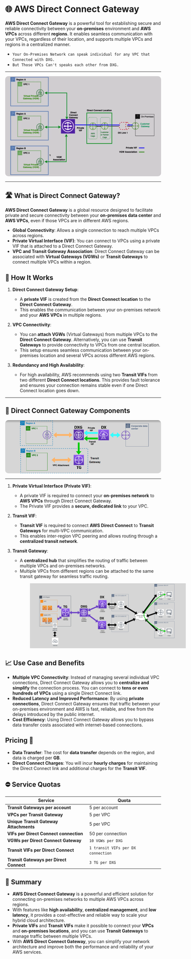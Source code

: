 # **🌐 AWS Direct Connect Gateway**

**AWS Direct Connect Gateway** is a powerful tool for establishing secure and reliable connectivity between your **on-premises** environment and **AWS VPCs** across different **regions**. It enables seamless communication with your VPCs, regardless of their location, and supports multiple VPCs and regions in a centralized manner.

- `Your On-Premises Network can speak individual for any VPC that Connected with DXG.`
- `But Those VPCs Can't speaks each other from DXG.`

---

<div style="text-align: center;">
    <img src="images/aws-dx-gateway.png" alt="AWS Direct Connect Gateway" style="border-radius: 10px;">
</div>

---

## **🛣️ What is Direct Connect Gateway?**

**AWS Direct Connect Gateway** is a global resource designed to facilitate private and secure connectivity between your **on-premises data center** and **AWS VPCs**, even if those VPCs are in different AWS regions.

- **Global Connectivity**: Allows a single connection to reach multiple VPCs across regions.
- **Private Virtual Interface (VIF)**: You can connect to VPCs using a private VIF that is attached to a Direct Connect Gateway.
- **VPC and Transit Gateway Association**: Direct Connect Gateway can be associated with **Virtual Gateways (VGWs)** or **Transit Gateways** to connect multiple VPCs within a region.

## **🔧 How It Works**

1. **Direct Connect Gateway Setup**:

   - A **private VIF** is created from the **Direct Connect location** to the **Direct Connect Gateway**.
   - This enables the communication between your on-premises network and your **AWS VPCs** in multiple regions.

2. **VPC Connectivity**:

   - You can **attach VGWs** (Virtual Gateways) from multiple VPCs to the **Direct Connect Gateway**. Alternatively, you can use **Transit Gateways** to provide connectivity to VPCs from one central location.
   - This setup ensures seamless communication between your on-premises location and several VPCs across different AWS regions.

3. **Redundancy and High Availability**:
   - For high availability, AWS recommends using two **Transit VIFs** from two different **Direct Connect locations**. This provides fault tolerance and ensures your connection remains stable even if one Direct Connect location goes down.

---

## **🔑 Direct Connect Gateway Components**

<div style="text-align: center;">
    <img src="images/aws-dx-gateway-components.png" alt="AWS Direct Connect Gateway Components" style="border-radius: 10px;">
</div>

---

1. **Private Virtual Interface (Private VIF)**:

   - A private VIF is required to connect your **on-premises network** to **AWS VPCs** through Direct Connect Gateway.
   - The Private VIF provides a **secure, dedicated link** to your VPC.

2. **Transit VIF**:

   - **Transit VIF** is required to connect **AWS Direct Connect** to **Transit Gateways** for multi-VPC communication.
   - This enables inter-region VPC peering and allows routing through a **centralized transit network**.

3. **Transit Gateway**:

   - A **centralized hub** that simplifies the routing of traffic between multiple VPCs and on-premises networks.
   - Multiple VPCs from different regions can be attached to the same transit gateway for seamless traffic routing.

<div style="text-align: center;">
    <img src="images/aws-dx-gateway-with-transit-gateway.png" alt="AWS Direct Connect Gateway with Transit Gateway" style="border-radius: 10px;padding: 0 80px">
</div>

## **📈 Use Case and Benefits**

- **Multiple VPC Connectivity**: Instead of managing several individual VPC connections, Direct Connect Gateway allows you to **centralize and simplify** the connection process. You can connect to **tens or even hundreds of VPCs** using a single Direct Connect link.
- **Reduced Latency and Improved Performance**: By using **private connections**, Direct Connect Gateway ensures that traffic between your on-premises environment and AWS is fast, reliable, and free from the delays introduced by the public internet.
- **Cost Efficiency**: Using Direct Connect Gateway allows you to bypass data transfer costs associated with internet-based connections.

## **Pricing** 💸

- **Data Transfer**: The cost for **data transfer** depends on the region, and data is charged per **GB**.
- **Direct Connect Charges**: You will incur **hourly charges** for maintaining the Direct Connect link and additional charges for the **Transit VIF**.

## **⛔ Service Quotas**

<div style="margin: 0 auto; width: fit-content;">

| **Service**                             | **Quota**                          |
| --------------------------------------- | ---------------------------------- |
| **Transit Gateways per account**        | 5 per account                      |
| **VPCs per Transit Gateway**            | 5 per VPC                          |
| **Unique Transit Gateway Attachments**  | 5 per VPC                          |
| **VIFs per Direct Connect connection**  | 50 per connection                  |
| **VGWs per Direct Connect Gateway**     | `10 VGWs per DXG`                  |
| **Transit VIFs per Direct Connect**     | `1 transit VIFs per DX connection` |
| **Transit Gateways per Direct Connect** | `3 TG per DXG`                     |

</div>

## **📝 Summary**

- **AWS Direct Connect Gateway** is a powerful and efficient solution for connecting on-premises networks to multiple AWS VPCs across regions.
- With features like **high availability**, **centralized management**, and **low latency**, it provides a cost-effective and reliable way to scale your hybrid cloud architecture.
- **Private VIFs** and **Transit VIFs** make it possible to connect your **VPCs** and **on-premises locations**, and you can use **Transit Gateways** to manage traffic between multiple VPCs.
- With **AWS Direct Connect Gateway**, you can simplify your network architecture and improve both the performance and reliability of your AWS services.
